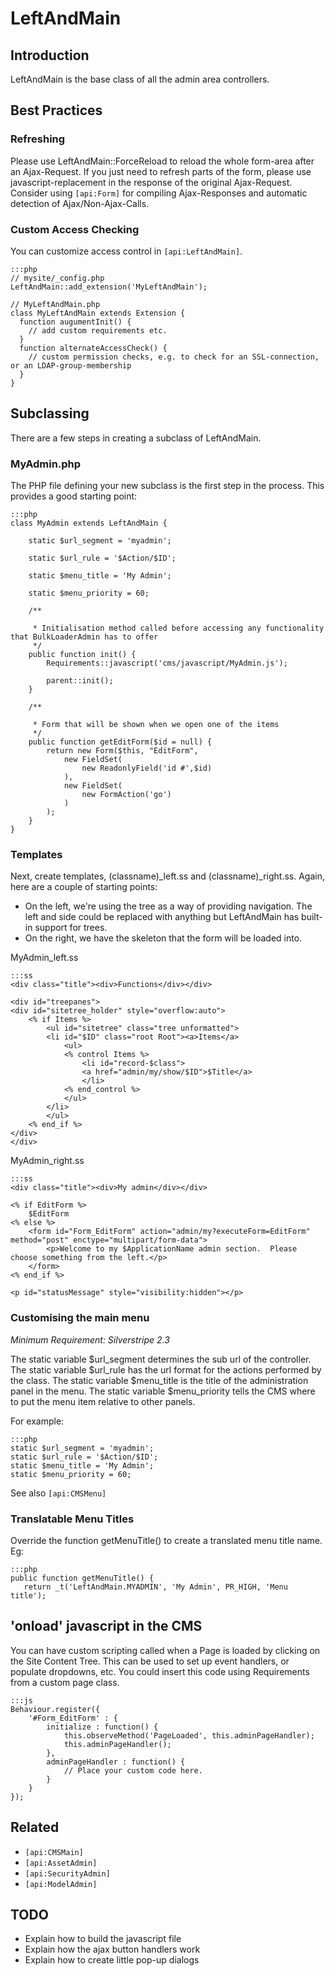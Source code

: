 # LeftAndMain

## Introduction

LeftAndMain is the base class of all the admin area controllers.  

## Best Practices

### Refreshing

Please use LeftAndMain::ForceReload to reload the whole form-area after an Ajax-Request. If you just need to refresh
parts of the form, please use javascript-replacement in the response of the original Ajax-Request. Consider using
`[api:Form]` for  compiling Ajax-Responses and automatic detection of Ajax/Non-Ajax-Calls.

### Custom Access Checking

You can customize access control in `[api:LeftAndMain]`.

	:::php
	// mysite/_config.php
	LeftAndMain::add_extension('MyLeftAndMain');
	
	// MyLeftAndMain.php
	class MyLeftAndMain extends Extension {
	  function augumentInit() {
	    // add custom requirements etc.
	  }
	  function alternateAccessCheck() {
	    // custom permission checks, e.g. to check for an SSL-connection, or an LDAP-group-membership
	  }
	}


## Subclassing

There are a few steps in creating a subclass of LeftAndMain.

### MyAdmin.php

The PHP file defining your new subclass is the first step in the process.  This provides a good starting point:

	:::php
	class MyAdmin extends LeftAndMain {
	
		static $url_segment = 'myadmin';
	
		static $url_rule = '$Action/$ID';
	
		static $menu_title = 'My Admin';
	
		static $menu_priority = 60;
	
		/**
	
		 * Initialisation method called before accessing any functionality that BulkLoaderAdmin has to offer
		 */
		public function init() {
			Requirements::javascript('cms/javascript/MyAdmin.js');
			
			parent::init();
		}
	
		/**
	
		 * Form that will be shown when we open one of the items
		 */	 
		public function getEditForm($id = null) {
			return new Form($this, "EditForm",
				new FieldSet(
					new ReadonlyField('id #',$id)
				),
				new FieldSet(
					new FormAction('go')
				)
			);
		}
	}


### Templates

Next, create templates, (classname)_left.ss and (classname)_right.ss.  Again, here are a couple of starting points:

 * On the left, we're using the tree as a way of providing navigation.  The left and side could be replaced with
anything but LeftAndMain has built-in support for trees.
 * On the right, we have the skeleton that the form will be loaded into.

MyAdmin_left.ss

	:::ss
	<div class="title"><div>Functions</div></div>
	
	<div id="treepanes">
	<div id="sitetree_holder" style="overflow:auto">
		<% if Items %>
			<ul id="sitetree" class="tree unformatted">
			<li id="$ID" class="root Root"><a>Items</a>
				<ul>
				<% control Items %>
					<li id="record-$class">
					<a href="admin/my/show/$ID">$Title</a>
					</li>
				<% end_control %>
				</ul>
			</li>
			</ul>
		<% end_if %>
	</div>
	</div>


MyAdmin_right.ss

	:::ss
	<div class="title"><div>My admin</div></div>
	
	<% if EditForm %>
		$EditForm
	<% else %>
		<form id="Form_EditForm" action="admin/my?executeForm=EditForm" method="post" enctype="multipart/form-data">
			<p>Welcome to my $ApplicationName admin section.  Please choose something from the left.</p>
		</form>
	<% end_if %>
	
	<p id="statusMessage" style="visibility:hidden"></p>



### Customising the main menu

*Minimum Requirement: Silverstripe 2.3*

The static variable $url_segment determines the sub url of the controller.
The static variable $url_rule has the url format for the actions performed by the class.
The static variable $menu_title is the title of the administration panel in the menu.
The static variable $menu_priority tells the CMS where to put the menu item relative to other panels.

For example:

	:::php
	static $url_segment = 'myadmin';
	static $url_rule = '$Action/$ID';
	static $menu_title = 'My Admin';
	static $menu_priority = 60;


See also `[api:CMSMenu]`

### Translatable Menu Titles

Override the function getMenuTitle() to create a translated menu title name. Eg:

	:::php
	public function getMenuTitle() {
	   return _t('LeftAndMain.MYADMIN', 'My Admin', PR_HIGH, 'Menu title');



## 'onload' javascript in the CMS

You can have custom scripting called when a Page is loaded by clicking on the Site Content Tree.
This can be used to set up event handlers, or populate dropdowns, etc.
You could insert this code using Requirements from a custom page class.

	:::js
	Behaviour.register({
		'#Form_EditForm' : {
			initialize : function() {
				this.observeMethod('PageLoaded', this.adminPageHandler);
				this.adminPageHandler();
			},
			adminPageHandler : function() {
				// Place your custom code here.
			}
		}
	});
	


## Related

*  `[api:CMSMain]`
*  `[api:AssetAdmin]`
*  `[api:SecurityAdmin]`
*  `[api:ModelAdmin]` 

## TODO

*  Explain how to build the javascript file
*  Explain how the ajax button handlers work
*  Explain how to create little pop-up dialogs
